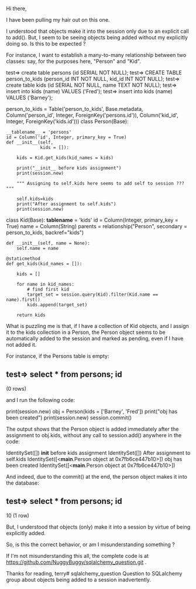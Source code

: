  Hi there,

I have been pulling my hair out on this one.

I understood that objects make it into the session only due to an explicit call to add().  But, I seem to be seeing objects being added without my explicitly doing so.  Is this to be expected ?

For instance, I want to establish a many-to-many relationship between two classes: say, for the purposes here, "Person" and "Kid".


test=> create table persons (id SERIAL NOT NULL);
test=> CREATE TABLE person_to_kids (person_id INT NOT NULL, kid_id INT NOT NULL);
test=> create table kids (id SERIAL NOT NULL, name TEXT NOT NULL);
test=> insert into  kids (name) VALUES ('Fred');
test=> insert into  kids (name) VALUES ('Barney');

person_to_kids = Table('person_to_kids',
                        Base.metadata,
                        Column('person_id', Integer, ForeignKey('persons.id')),
                        Column('kid_id', Integer, ForeignKey('kids.id')))
class Person(Base):

    __tablename__ = 'persons'
    id = Column('id', Integer, primary_key = True)
    def __init__(self,
                 kids = []):

        kids = Kid.get_kids(kid_names = kids)

        print("__init__ before kids assignment")
        print(session.new)

        """ Assigning to self.kids here seems to add self to session ??? """

        self.kids=kids
        print("After assignment to self.kids")
        print(session.new)


class Kid(Base):
    __tablename__ = 'kids'
    id = Column(Integer, primary_key = True)
    name = Column(String)
    parents = relationship("Person",
                               secondary = person_to_kids,
                               backref="kids")

    def __init__(self, name = None):
        self.name = name

    @staticmethod
    def get_kids(kid_names = []):

        kids = []

        for name in kid_names:
            # find first kid
            target_set = session.query(Kid).filter(Kid.name == name).first()
            kids.append(target_set)

        return kids



What is puzzling me is that, if I have a collection of Kid objects, and I assign it to the kids collection in a Person, the Person object seems to be automatically added to the session and marked as pending, even if I have not added it. 

For instance, if the Persons table is empty:

test=> select * from persons;
 id
----
(0 rows)



and I run the following code:

print(session.new)
obj = Person(kids = ['Barney', 'Fred'])
print("obj has been created")
print(session.new)
session.commit()


The output shows that the Person object is added immediately after the assignment to obj.kids, without any call to session.add() anywhere in the code:

IdentitySet([])
__init__ before kids assignment
IdentitySet([])
After assignment to self.kids
IdentitySet([<__main__.Person object at 0x7fb6ce447b10>])
obj has been created
IdentitySet([<__main__.Person object at 0x7fb6ce447b10>])


And indeed, due to the commit() at the end, the person object makes it into the database:

test=> select * from persons;
 id
----
 10
(1 row)



But, I understood that objects (only) make it into a session by virtue of being explicitly added.

So, is this the correct behavior, or am I misunderstanding something ?

If I'm not misunderstanding this all, the complete code is at https://github.com/NuggyBuggy/sqlalchemy_question.git .

Thanks for reading,
terry# sqlalchemy_question
Question to SQLalchemy group about objects being added to a session inadvertently.



